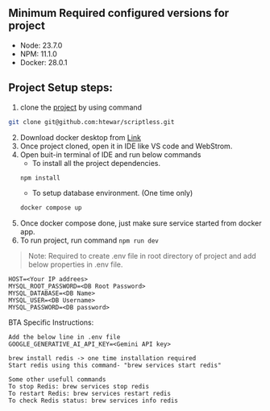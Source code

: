 ## Minimum Required configured versions for project

- Node: 23.7.0
- NPM: 11.1.0
- Docker: 28.0.1

## Project Setup steps:

1. clone the [project](https://github.com/htewar/scriptless) by using command

```sh
git clone git@github.com:htewar/scriptless.git
```
2. Download docker desktop from [Link](https://docs.docker.com/desktop/setup/install/mac-install/)
3. Once project cloned, open it in IDE like VS code and WebStrom.
4. Open buit-in terminal of IDE and run below commands
    - To install all the project dependencies.
   ```sh
   npm install
   ```
    - To setup database environment. (One time only)
   ```sh
   docker compose up
   ```
5. Once docker compose done, just make sure service started from docker app.
6. To run project, run command `npm run dev`

> Note: Required to create .env file in root directory of project and add below properties in .env file.

```env
HOST=<Your IP addrees>
MYSQL_ROOT_PASSWORD=<DB Root Password>
MYSQL_DATABASE=<DB Name>
MYSQL_USER=<DB Username>
MYSQL_PASSWORD=<DB password>
``` 

BTA Specific Instructions:
```
Add the below line in .env file
GOOGLE_GENERATIVE_AI_API_KEY=<Gemini API key>

brew install redis -> one time installation required
Start redis using this command- "brew services start redis"

Some other usefull commands
To stop Redis: brew services stop redis
To restart Redis: brew services restart redis
To check Redis status: brew services info redis
```